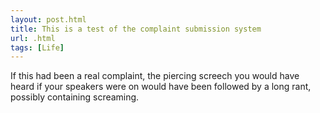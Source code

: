 ```yaml
---
layout: post.html
title: This is a test of the complaint submission system
url: .html
tags: [Life]
---
```

If this had been a real complaint, the piercing screech you would have heard if your speakers were on would have been followed by a long rant, possibly containing screaming. 
